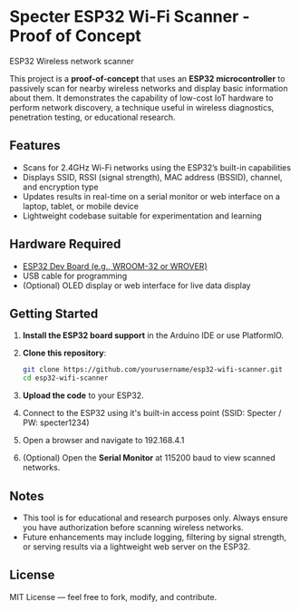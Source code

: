 # Specter ESP32 Wi-Fi Scanner - Proof of Concept
ESP32 Wireless network scanner

This project is a **proof-of-concept** that uses an **ESP32 microcontroller** to passively scan for nearby wireless networks and display basic information about them. It demonstrates the capability of low-cost IoT hardware to perform network discovery, a technique useful in wireless diagnostics, penetration testing, or educational research.

## Features

* Scans for 2.4GHz Wi-Fi networks using the ESP32’s built-in capabilities
* Displays SSID, RSSI (signal strength), MAC address (BSSID), channel, and encryption type
* Updates results in real-time on a serial monitor or web interface on a laptop, tablet, or mobile device
* Lightweight codebase suitable for experimentation and learning

## Hardware Required

* [ESP32 Dev Board (e.g., WROOM-32 or WROVER)](https://www.espressif.com/en/products/socs/esp32)
* USB cable for programming
* (Optional) OLED display or web interface for live data display

## Getting Started

1. **Install the ESP32 board support** in the Arduino IDE or use PlatformIO.
2. **Clone this repository**:

   ```bash
   git clone https://github.com/yourusername/esp32-wifi-scanner.git
   cd esp32-wifi-scanner
   ```
3. **Upload the code** to your ESP32.
4. Connect to the ESP32 using it's built-in access point (SSID: Specter / PW: specter1234)
5. Open a browser and navigate to 192.168.4.1
6. (Optional) Open the **Serial Monitor** at 115200 baud to view scanned networks.

## Notes

* This tool is for educational and research purposes only. Always ensure you have authorization before scanning wireless networks.
* Future enhancements may include logging, filtering by signal strength, or serving results via a lightweight web server on the ESP32.

## License

MIT License — feel free to fork, modify, and contribute.
